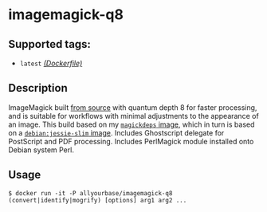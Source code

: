 # imagemagick-q8

## Supported tags:
* `latest` [_(Dockerfile)_](https://github.com/AllYourBase/docker-imagemagick-q8/blob/master/Dockerfile)

## Description
ImageMagick built [from source](http://www.imagemagick.org/script/install-source.php#unix) with quantum depth 8 for faster processing, and is suitable for workflows with minimal adjustments to the appearance of an image. This build based on my [`magickdeps` image](https://hub.docker.com/r/allyourbase/magickdeps/), which in turn is based on a [`debian:jessie-slim` image](https://registry.hub.docker.com/u/library/debian/). Includes Ghostscript delegate for PostScript and PDF processing. Includes PerlMagick module installed onto Debian system Perl.

## Usage
````
$ docker run -it -P allyourbase/imagemagick-q8 (convert|identify|mogrify) [options] arg1 arg2 ...
````

